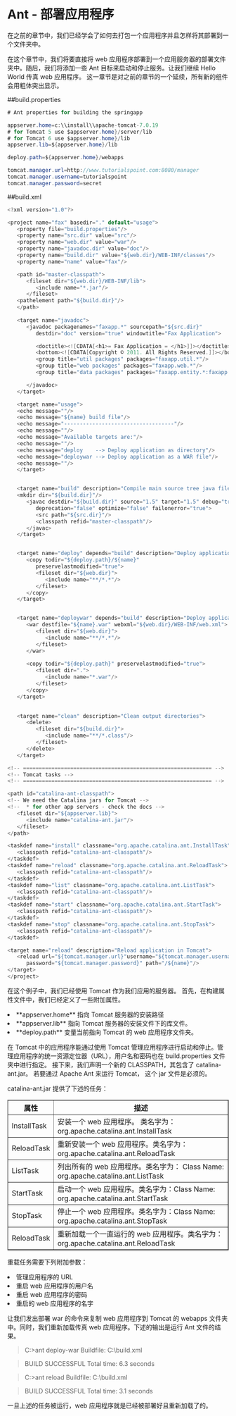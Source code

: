 # Ant - 部署应用程序

在之前的章节中，我们已经学会了如何去打包一个应用程序并且怎样将其部署到一个文件夹中。

在这个章节中，我们将要直接将 web 应用程序部署到一个应用服务器的部署文件夹中。随后，我们将添加一些 Ant 目标来启动和停止服务。让我们继续 Hello World 传真 web 应用程序。 这一章节是对之前的章节的一个延续，所有新的组件会用粗体突出显示。


##build.properties
``` java
# Ant properties for building the springapp

appserver.home=c:\\install\\apache-tomcat-7.0.19
# for Tomcat 5 use $appserver.home}/server/lib
# for Tomcat 6 use $appserver.home}/lib
appserver.lib=${appserver.home}/lib

deploy.path=${appserver.home}/webapps

tomcat.manager.url=http://www.tutorialspoint.com:8080/manager
tomcat.manager.username=tutorialspoint
tomcat.manager.password=secret
```

##build.xml

``` java
<?xml version="1.0"?>

<project name="fax" basedir="." default="usage">
   <property file="build.properties"/>
   <property name="src.dir" value="src"/>
   <property name="web.dir" value="war"/>
   <property name="javadoc.dir" value="doc"/>
   <property name="build.dir" value="${web.dir}/WEB-INF/classes"/>
   <property name="name" value="fax"/>

   <path id="master-classpath">
      <fileset dir="${web.dir}/WEB-INF/lib">
         <include name="*.jar"/>
      </fileset>
   <pathelement path="${build.dir}"/>
   </path>
    
   <target name="javadoc">
      <javadoc packagenames="faxapp.*" sourcepath="${src.dir}" 
         destdir="doc" version="true" windowtitle="Fax Application">

         <doctitle><![CDATA[<h1>= Fax Application = </h1>]]></doctitle>
         <bottom><![CDATA[Copyright © 2011. All Rights Reserved.]]></bottom>
         <group title="util packages" packages="faxapp.util.*"/>
         <group title="web packages" packages="faxapp.web.*"/>
         <group title="data packages" packages="faxapp.entity.*:faxapp.dao.*"/>

      </javadoc>
   </target>

   <target name="usage">
   <echo message=""/>
   <echo message="${name} build file"/>
   <echo message="-----------------------------------"/>
   <echo message=""/>
   <echo message="Available targets are:"/>
   <echo message=""/>
   <echo message="deploy    --> Deploy application as directory"/>
   <echo message="deploywar --> Deploy application as a WAR file"/>
   <echo message=""/>
   </target>


   <target name="build" description="Compile main source tree java files">
   <mkdir dir="${build.dir}"/>
      <javac destdir="${build.dir}" source="1.5" target="1.5" debug="true"
         deprecation="false" optimize="false" failonerror="true">
         <src path="${src.dir}"/>
         <classpath refid="master-classpath"/>
      </javac>
   </target>


   <target name="deploy" depends="build" description="Deploy application">
      <copy todir="${deploy.path}/${name}" 
         preservelastmodified="true">
         <fileset dir="${web.dir}">
            <include name="**/*.*"/>
         </fileset>
      </copy>
   </target>


   <target name="deploywar" depends="build" description="Deploy application as a WAR file">
      <war destfile="${name}.war" webxml="${web.dir}/WEB-INF/web.xml">
         <fileset dir="${web.dir}">
            <include name="**/*.*"/>
         </fileset>
      </war>
      
      <copy todir="${deploy.path}" preservelastmodified="true">
         <fileset dir=".">
            <include name="*.war"/>
         </fileset>
      </copy>
   </target>
    

   <target name="clean" description="Clean output directories">
      <delete>
         <fileset dir="${build.dir}">
            <include name="**/*.class"/>
         </fileset>
      </delete>
   </target>
```

``` java
<!-- ============================================================ -->
<!-- Tomcat tasks -->
<!-- ============================================================ -->

<path id="catalina-ant-classpath">
<!-- We need the Catalina jars for Tomcat -->
<!--  * for other app servers - check the docs -->
   <fileset dir="${appserver.lib}">
      <include name="catalina-ant.jar"/>
   </fileset>
</path>

<taskdef name="install" classname="org.apache.catalina.ant.InstallTask">
   <classpath refid="catalina-ant-classpath"/>
</taskdef>
<taskdef name="reload" classname="org.apache.catalina.ant.ReloadTask">
   <classpath refid="catalina-ant-classpath"/>
</taskdef>
<taskdef name="list" classname="org.apache.catalina.ant.ListTask">
   <classpath refid="catalina-ant-classpath"/>
</taskdef>
<taskdef name="start" classname="org.apache.catalina.ant.StartTask">
   <classpath refid="catalina-ant-classpath"/>
</taskdef>
<taskdef name="stop" classname="org.apache.catalina.ant.StopTask">
   <classpath refid="catalina-ant-classpath"/>
</taskdef>

<target name="reload" description="Reload application in Tomcat">
   <reload url="${tomcat.manager.url}"username="${tomcat.manager.username}"
      password="${tomcat.manager.password}" path="/${name}"/>
</target>
</project>
```

在这个例子中，我们已经使用 Tomcat 作为我们应用的服务器。 首先，在构建属性文件中，我们已经定义了一些附加属性。
<li>**appserver.home** 指向 Tomcat 服务器的安装路径</li>
<li>**appserver.lib** 指向 Tomcat 服务器的安装文件下的库文件。</li>
<li>**deploy.path** 变量当前指向 Tomcat 的 web 应用程序文件夹。</li>

在 Tomcat 中的应用程序能通过使用 Tomcat 管理应用程序进行启动和停止。管理应用程序的统一资源定位器（URL），用户名和密码也在 build.properties 文件夹中进行指定。 接下来，我们声明一个新的 CLASSPATH，其包含了 catalina-ant.jar。 若要通过 Apache Ant 来运行 Tomcat， 这个 jar 文件是必须的。

catalina-ant.jar 提供了下述的任务：
<table border="1">
  <tr>
    <th>属性</th>
    <th>描述</th>
  </tr>
  <tr>
    <td>InstallTask</td>
    <td>安装一个 web 应用程序。 类名字为：  org.apache.catalina.ant.InstallTask </td>
  </tr>
  <tr>
    <td>ReloadTask</td>
    <td>重新安装一个 web 应用程序。类名字为： org.apache.catalina.ant.ReloadTask</td>
  </tr>
    <tr>
    <td>ListTask</td>
    <td>列出所有的 web 应用程序。类名字为： Class Name: org.apache.catalina.ant.ListTask</td>
  </tr>
    <tr>
    <td>StartTask</td>
    <td>启动一个 web 应用程序。类名字为：Class Name: org.apache.catalina.ant.StartTask</td>
  </tr>
     <tr>
    <td>StopTask</td>
    <td>停止一个 web 应用程序。类名字为：Class Name: org.apache.catalina.ant.StopTask</td>
  </tr>
     <tr>
    <td>ReloadTask</td>
    <td> 重新加载一个一直运行的 web 应用程序。类名字为：org.apache.catalina.ant.ReloadTask</td>
  </tr>
</table>

重载任务需要下列附加参数：
<li>管理应用程序的 URL</li>
<li>重启 web 应用程序的用户名</li>
<li>重启 web 应用程序的密码</li>
<li>重启的 web 应用程序的名字</li>

让我们发出部署 war 的命令来复制 web 应用程序到 Tomcat 的 webapps 文件夹中。同时，我们重新加载传真 web 应用程序。下述的输出是运行 Ant 文件的结果。

>C:\>ant deploy-war
>Buildfile: C:\build.xml

>BUILD SUCCESSFUL
>Total time: 6.3 seconds

>C:\>ant reload
>Buildfile: C:\build.xml

>BUILD SUCCESSFUL
>Total time: 3.1 seconds

一旦上述的任务被运行，web 应用程序就是已经被部署好且重新加载了的。
